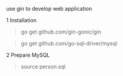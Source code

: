 use gin to develop web application  

1 Installation  
> go get github.com/gin-gonic/gin

> go get github.com/go-sql-driver/mysql

2 Prepare MySQL
> source person.sql